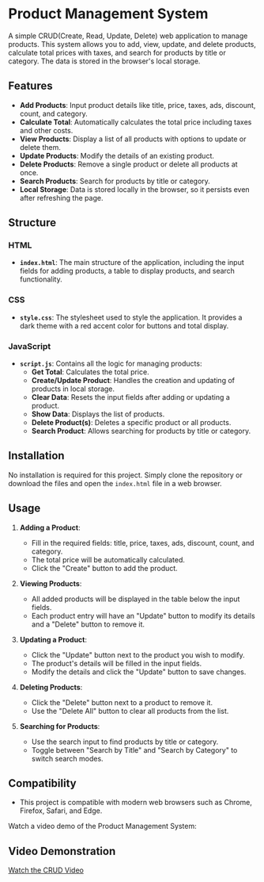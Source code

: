 # Product Management System

A simple CRUD(Create, Read, Update, Delete) web application to manage products. This system allows you to add, view, update, and delete products, calculate total prices with taxes, and search for products by title or category. The data is stored in the browser's local storage.

## Features

- **Add Products**: Input product details like title, price, taxes, ads, discount, count, and category.
- **Calculate Total**: Automatically calculates the total price including taxes and other costs.
- **View Products**: Display a list of all products with options to update or delete them.
- **Update Products**: Modify the details of an existing product.
- **Delete Products**: Remove a single product or delete all products at once.
- **Search Products**: Search for products by title or category.
- **Local Storage**: Data is stored locally in the browser, so it persists even after refreshing the page.

## Structure

### HTML

- **`index.html`**: The main structure of the application, including the input fields for adding products, a table to display products, and search functionality.

### CSS

- **`style.css`**: The stylesheet used to style the application. It provides a dark theme with a red accent color for buttons and total display.

### JavaScript

- **`script.js`**: Contains all the logic for managing products:
  - **Get Total**: Calculates the total price.
  - **Create/Update Product**: Handles the creation and updating of products in local storage.
  - **Clear Data**: Resets the input fields after adding or updating a product.
  - **Show Data**: Displays the list of products.
  - **Delete Product(s)**: Deletes a specific product or all products.
  - **Search Product**: Allows searching for products by title or category.

## Installation

No installation is required for this project. Simply clone the repository or download the files and open the `index.html` file in a web browser.

## Usage

1. **Adding a Product**:
   - Fill in the required fields: title, price, taxes, ads, discount, count, and category.
   - The total price will be automatically calculated.
   - Click the "Create" button to add the product.

2. **Viewing Products**:
   - All added products will be displayed in the table below the input fields.
   - Each product entry will have an "Update" button to modify its details and a "Delete" button to remove it.

3. **Updating a Product**:
   - Click the "Update" button next to the product you wish to modify.
   - The product's details will be filled in the input fields.
   - Modify the details and click the "Update" button to save changes.

4. **Deleting Products**:
   - Click the "Delete" button next to a product to remove it.
   - Use the "Delete All" button to clear all products from the list.

5. **Searching for Products**:
   - Use the search input to find products by title or category.
   - Toggle between "Search by Title" and "Search by Category" to switch search modes.

## Compatibility

- This project is compatible with modern web browsers such as Chrome, Firefox, Safari, and Edge.


Watch a video demo of the Product Management System:

## Video Demonstration

[Watch the CRUD Video](https://github.com/Shahd-Elmnyar/CRUD/raw/main/assets/cruds%20.mp4)

